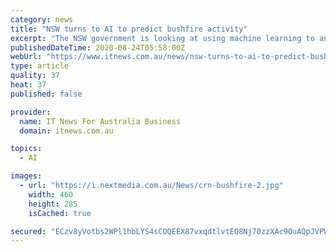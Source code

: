 ```yaml
---
category: news
title: "NSW turns to AI to predict bushfire activity"
excerpt: "The NSW government is looking at using machine learning to analyse data from satellites and local sensor networks in a bid to better detect, predict and respond to bushfires. Deputy Premier John Barilaro on Sunday said the government was “investigating ..."
publishedDateTime: 2020-08-24T05:58:00Z
webUrl: "https://www.itnews.com.au/news/nsw-turns-to-ai-to-predict-bushfire-activity-552285"
type: article
quality: 37
heat: 37
published: false

provider:
  name: IT News For Australia Business
  domain: itnews.com.au

topics:
  - AI

images:
  - url: "https://i.nextmedia.com.au/News/crn-bushfire-2.jpg"
    width: 460
    height: 285
    isCached: true

secured: "ECzv8yVotbs2WPl1hbLYS4sCOQEEX87vxqdtlvtEQ8Nj70zzXAc9OuAQpJVPWOkt9gwcYtYtV4qpFtctjt/2dVox3eIB26qBzxOQUpJ7Wc4CRc08DH8/tCZIjwcMnpmSrTIvAR2O+d3txU1MZk53lrdQvQga0ez1JhWEHDBW5dBVfkvQMrluNJLgk3QpsbPVvlSjOQn/vgWDy1pmUs6HRIjTGvDmuEn4KBqJkGHJtif52pixMZSZUow1dS7auXcw81rTyuWUKJvE3aeQ5aXJW3kXbWo+74m7tGh37unQ6BULdA84sXEPqI6MMh6876GPzyDT9BHi8v6S9qeKDr77WA==;1FDFJjZnogyOEOQh4M03RA=="
---
```


